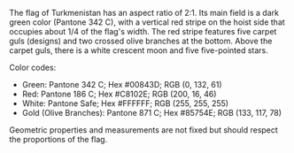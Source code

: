 The flag of Turkmenistan has an aspect ratio of 2:1. Its main field is a dark green color (Pantone 342 C), with a vertical red stripe on the hoist side that occupies about 1/4 of the flag's width. The red stripe features five carpet guls (designs) and two crossed olive branches at the bottom. Above the carpet guls, there is a white crescent moon and five five-pointed stars.

Color codes:
- Green: Pantone 342 C; Hex #00843D; RGB (0, 132, 61)
- Red: Pantone 186 C; Hex #C8102E; RGB (200, 16, 46)
- White: Pantone Safe; Hex #FFFFFF; RGB (255, 255, 255)
- Gold (Olive Branches): Pantone 871 C; Hex #85754E; RGB (133, 117, 78)

Geometric properties and measurements are not fixed but should respect the proportions of the flag.